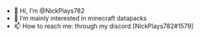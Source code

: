 - 👋 Hi, I’m @NickPlays782
- 👀 I’m mainly interested in minecraft datapacks
- 📫 How to reach me: through my discord [NickPlays782#1579]

<!---
NickPlays782/NickPlays782 is a ✨ special ✨ repository because its `README.md` (this file) appears on your GitHub profile.
You can click the Preview link to take a look at your changes.
--->
